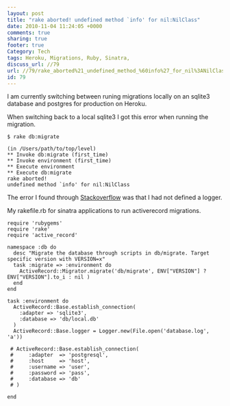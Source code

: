 ```yaml
---
layout: post
title: "rake aborted! undefined method `info' for nil:NilClass"
date: 2010-11-04 11:24:05 +0000 
comments: true
sharing: true
footer: true
Category: Tech
tags: Heroku, Migrations, Ruby, Sinatra,
discuss_url: //79
url: //79/rake_aborted%21_undefined_method_%60info%27_for_nil%3ANilClass
id: 79
---
```

I am currently switching between runing migrations locally on an sqlite3 database and postgres for production on Heroku.

When switching back to a local sqlite3 I got this error when running the migration.
    
    $ rake db:migrate

    (in /Users/path/to/top/level)
    ** Invoke db:migrate (first_time)
    ** Invoke environment (first_time)
    ** Execute environment
    ** Execute db:migrate
    rake aborted!
    undefined method `info' for nil:NilClass

The error I found through [Stackoverflow][] was that I had not defined a logger.

My rakefile.rb for sinatra applications to run activerecord migrations.

    require 'rubygems'
    require 'rake'
    require 'active_record'

    namespace :db do
      desc "Migrate the database through scripts in db/migrate. Target specific version with VERSION=x"
      task :migrate => :environment do
        ActiveRecord::Migrator.migrate('db/migrate', ENV["VERSION"] ? ENV["VERSION"].to_i : nil )
      end
    end

    task :environment do
      ActiveRecord::Base.establish_connection(
        :adapter => 'sqlite3',
        :database => 'db/local.db'
      )
      ActiveRecord::Base.logger = Logger.new(File.open('database.log', 'a'))

     # ActiveRecord::Base.establish_connection(
     #     :adapter  => 'postgresql',
     #     :host     => 'host',
     #     :username => 'user',
     #     :password => 'pass',
     #     :database => 'db'
     # )

    end

[Stackoverflow]: http://stackoverflow.com/questions/1719212/undefined-method-info-for-nilnilclass-when-running-active-record-migration
